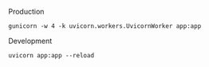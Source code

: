 Production

    gunicorn -w 4 -k uvicorn.workers.UvicornWorker app:app

Development

    uvicorn app:app --reload
